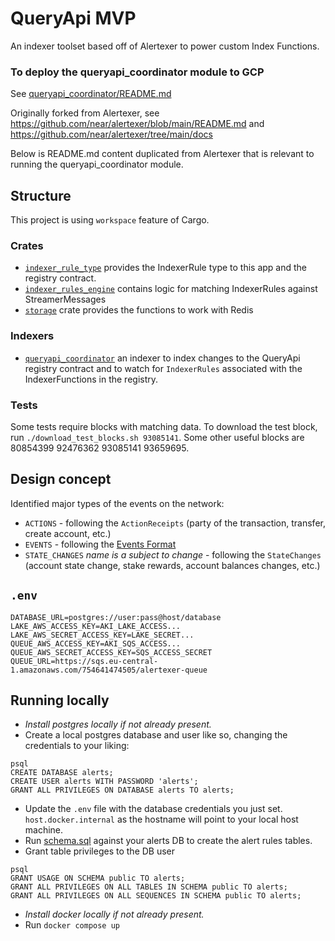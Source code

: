 # QueryApi MVP 

An indexer toolset based off of Alertexer to power custom Index Functions.

### To deploy the queryapi_coordinator module to GCP
See [queryapi_coordinator/README.md](./queryapi_coordinator/README.md)

Originally forked from Alertexer, see https://github.com/near/alertexer/blob/main/README.md
and https://github.com/near/alertexer/tree/main/docs

Below is README.md content duplicated from Alertexer that is relevant to running the queryapi_coordinator module.


## Structure

This project is using `workspace` feature of Cargo.

### Crates

- [`indexer_rule_type`](./indexer_rule_type) provides the IndexerRule type to this app and the registry contract.
- [`indexer_rules_engine`](./indexer_rules_engine) contains logic for matching IndexerRules against StreamerMessages
- [`storage`](./storage) crate provides the functions to work with Redis

### Indexers

- [`queryapi_coordinator`](./queryapi_coordinator) an indexer to index changes to the QueryApi registry contract and
  to watch for `IndexerRules` associated with the IndexerFunctions in the registry.

### Tests
Some tests require blocks with matching data. To download the test block, run 
`./download_test_blocks.sh 93085141`. Some other useful blocks are 80854399 92476362 93085141 93659695.

## Design concept

Identified major types of the events on the network:

- `ACTIONS` - following the `ActionReceipts` (party of the transaction, transfer, create account, etc.)
- `EVENTS` - following the [Events Format](https://nomicon.io/Standards/EventsFormat)
- `STATE_CHANGES` *name is a subject to change* - following the `StateChanges` (account state change, stake rewards, account balances changes, etc.)

## `.env`

```
DATABASE_URL=postgres://user:pass@host/database
LAKE_AWS_ACCESS_KEY=AKI_LAKE_ACCESS...
LAKE_AWS_SECRET_ACCESS_KEY=LAKE_SECRET...
QUEUE_AWS_ACCESS_KEY=AKI_SQS_ACCESS...
QUEUE_AWS_SECRET_ACCESS_KEY=SQS_ACCESS_SECRET
QUEUE_URL=https://sqs.eu-central-1.amazonaws.com/754641474505/alertexer-queue

```
## Running locally
 * _Install postgres locally if not already present._
 * Create a local postgres database and user like so, changing the credentials to your liking:
```
psql 
CREATE DATABASE alerts;
CREATE USER alerts WITH PASSWORD 'alerts';
GRANT ALL PRIVILEGES ON DATABASE alerts TO alerts;
```
 * Update the `.env` file with the database credentials you just set. `host.docker.internal` as the hostname will point to your local host machine. 
 * Run [schema.sql](./alert-rules/schema.sql) against your alerts DB to create the alert rules tables.
 * Grant table privileges to the DB user
```
psql
GRANT USAGE ON SCHEMA public TO alerts;
GRANT ALL PRIVILEGES ON ALL TABLES IN SCHEMA public TO alerts;
GRANT ALL PRIVILEGES ON ALL SEQUENCES IN SCHEMA public TO alerts;
```
 * _Install docker locally if not already present._
 * Run `docker compose up`
